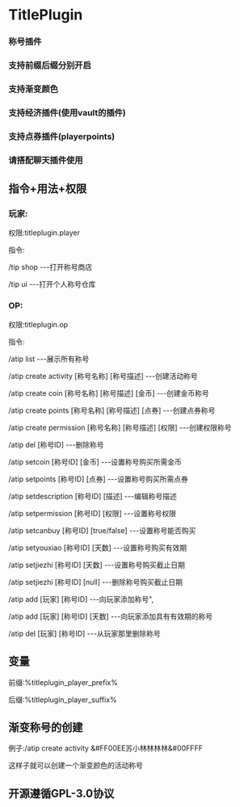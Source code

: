 # TitlePlugin
### 称号插件
### 支持前缀后缀分别开启
### 支持渐变颜色
### 支持经济插件(使用vault的插件)
### 支持点券插件(playerpoints)
### 请搭配聊天插件使用
## 指令+用法+权限
### 玩家:

权限:titleplugin.player

指令:

/tip shop ---打开称号商店

/tip ui ---打开个人称号仓库

### OP:

权限:titleplugin.op

指令:

/atip list ---展示所有称号

/atip create activity [称号名称] [称号描述] ---创建活动称号

/atip create coin [称号名称] [称号描述] [金币] ---创建金币称号

/atip create points [称号名称] [称号描述] [点券] ---创建点券称号

/atip create permission [称号名称] [称号描述] [权限] ---创建权限称号

/atip del [称号ID] ---删除称号

/atip setcoin [称号ID] [金币] ---设置称号购买所需金币

/atip setpoints [称号ID] [点券] ---设置称号购买所需点券

/atip setdescription [称号ID] [描述] ---编辑称号描述

/atip setpermission [称号ID] [权限] ---设置称号权限

/atip setcanbuy [称号ID] [true/false] ---设置称号能否购买

/atip setyouxiao [称号ID] [天数] ---设置称号购买有效期

/atip setjiezhi [称号ID] [天数] ---设置称号购买截止日期

/atip setjiezhi [称号ID] [null] ---删除称号购买截止日期

/atip add [玩家] [称号ID] ---向玩家添加称号",

/atip add [玩家] [称号ID] [天数] ---向玩家添加具有有效期的称号

/atip del [玩家] [称号ID] ---从玩家那里删除称号
## 变量
前缀:%titleplugin_player_prefix%

后缀:%titleplugin_player_suffix%
## 渐变称号的创建
例子:/atip create activity &#FF00EE苏小林林林林&#00FFFF

这样子就可以创建一个渐变颜色的活动称号
## 开源遵循GPL-3.0协议